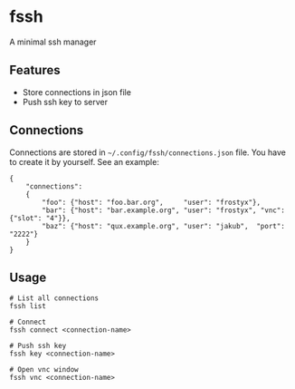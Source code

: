 # fssh

A minimal ssh manager

## Features

- Store connections in json file
- Push ssh key to server

## Connections

Connections are stored in `~/.config/fssh/connections.json` file. You have to create it by yourself. See an example:

	{
		"connections":
		{
			"foo": {"host": "foo.bar.org",     "user": "frostyx"},
			"bar": {"host": "bar.example.org", "user": "frostyx", "vnc": {"slot": "4"}},
			"baz": {"host": "qux.example.org", "user": "jakub",  "port": "2222"}
		}
	}

## Usage

	# List all connections
	fssh list

	# Connect
	fssh connect <connection-name>

	# Push ssh key
	fssh key <connection-name>

	# Open vnc window
	fssh vnc <connection-name>
